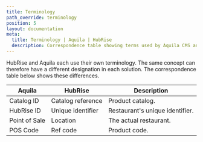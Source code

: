 ```yaml
---
title: Terminology
path_override: terminology
position: 5
layout: documentation
meta:
  title: Terminology | Aquila | HubRise
  description: Correspondence table showing terms used by Aquila CMS and those used on HubRise for the same concept. Connect apps and synchronise your data.
---
```


HubRise and Aquila each use their own terminology. The same concept can therefore have a different designation in each solution. The correspondence table below shows these differences.

| Aquila        | HubRise           | Description                     |
| ------------- | ----------------- | ------------------------------- |
| Catalog ID    | Catalog reference | Product catalog.                |
| HubRise ID    | Unique identifier | Restaurant's unique identifier. |
| Point of Sale | Location          | The actual restaurant.          |
| POS Code      | Ref code          | Product code.                   |

